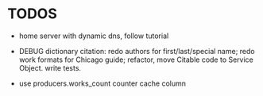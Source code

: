 # TODOS

- home server with dynamic dns, follow tutorial

- DEBUG dictionary citation: redo authors for first/last/special name; redo work formats for Chicago guide; refactor, move Citable code to Service Object. write tests.
- use producers.works_count counter cache column

